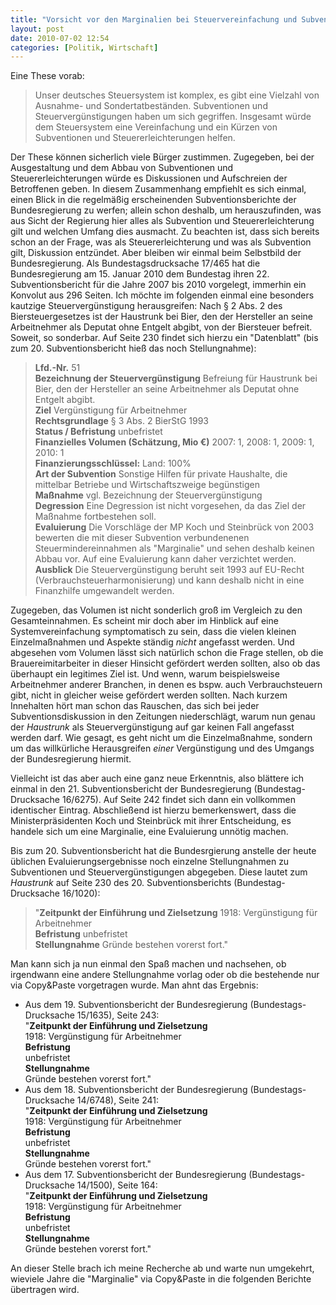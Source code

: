 ```yaml
---
title: "Vorsicht vor den Marginalien bei Steuervereinfachung und Subventionsabbau!"
layout: post
date: 2010-07-02 12:54
categories: [Politik, Wirtschaft]
---
```


Eine These vorab:

> Unser deutsches Steuersystem ist komplex, es gibt eine Vielzahl von
> Ausnahme- und Sondertatbeständen. Subventionen und
> Steuervergünstigungen haben um sich gegriffen. Insgesamt würde dem
> Steuersystem eine Vereinfachung und ein Kürzen von Subventionen und
> Steuererleichterungen helfen.

Der These können sicherlich viele Bürger zustimmen. Zugegeben, bei der
Ausgestaltung und dem Abbau von Subventionen und Steuererleichterungen
würde es Diskussionen und Aufschreien der Betroffenen geben. In diesem
Zusammenhang empfiehlt es sich einmal, einen Blick in die regelmäßig
erscheinenden Subventionsberichte der Bundesregierung zu werfen; allein
schon deshalb, um herauszufinden, was aus Sicht der Regierung hier alles
als Subvention und Steuererleichterung gilt und welchen Umfang dies
ausmacht. Zu beachten ist, dass sich bereits schon an der Frage, was als
Steuererleichterung und was als Subvention gilt, Diskussion entzündet.
Aber bleiben wir einmal beim Selbstbild der Bundesregierung. Als
Bundestagsdrucksache 17/465 hat die Bundesregierung am 15. Januar 2010
dem Bundestag ihren 22. Subventionsbericht für die Jahre 2007 bis 2010
vorgelegt, immerhin ein Konvolut aus 296 Seiten. Ich möchte im folgenden
einmal eine besonders kautzige Steuervergünstigung herausgreifen: Nach §
2 Abs. 2 des Biersteuergesetzes ist der Haustrunk bei Bier, den der
Hersteller an seine Arbeitnehmer als Deputat ohne Entgelt abgibt, von
der Biersteuer befreit. Soweit, so sonderbar. Auf Seite 230 findet sich
hierzu ein "Datenblatt" (bis zum 20. Subventionsbericht hieß das noch
Stellungnahme):

> **Lfd.-Nr.** 51  
> **Bezeichnung der Steuervergünstigung** Befreiung für Haustrunk bei Bier, den der Hersteller an seine
> Arbeitnehmer als Deputat ohne Entgelt abgibt.   
> **Ziel** Vergünstigung für Arbeitnehmer   
> **Rechtsgrundlage** § 3 Abs. 2 BierStG 1993   
> **Status / Befristung** unbefristet   
> **Finanzielles Volumen (Schätzung, Mio €)** 2007: 1, 2008: 1, 2009:
> 1, 2010: 1   
> **Finanzierungsschlüssel:** Land: 100%   
> **Art der Subvention** Sonstige Hilfen für private Haushalte, die mittelbar Betriebe und
> Wirtschaftszweige begünstigen   
> **Maßnahme** vgl. Bezeichnung der Steuervergünstigung   
> **Degression** Eine Degression ist nicht vorgesehen, da das Ziel der Maßnahme
> fortbestehen soll.   
> **Evaluierung** Die Vorschläge der MP Koch und Steinbrück von 2003 bewerten die mit
> dieser Subvention verbundenenen Steuermindereinnahmen als "Marginalie"
> und sehen deshalb keinen Abbau vor. Auf eine Evaluierung kann daher
> verzichtet werden.   
> **Ausblick**  Die Steuervergünstigung beruht seit 1993 auf EU-Recht
> (Verbrauchsteuerharmonisierung) und kann deshalb nicht in eine
> Finanzhilfe umgewandelt werden.

Zugegeben, das Volumen ist nicht sonderlich groß im Vergleich zu den
Gesamteinnahmen. Es scheint mir doch aber im Hinblick auf eine
Systemvereinfachung symptomatisch zu sein, dass die vielen kleinen
Einzelmaßnahmen und Aspekte ständig *nicht* angefasst werden. Und
abgesehen vom Volumen lässt sich natürlich schon die Frage stellen, ob
die Brauereimitarbeiter in dieser Hinsicht gefördert werden sollten,
also ob das überhaupt ein legitimes Ziel ist. Und wenn, warum
beispielsweise Arbeitnehmer anderer Branchen, in denen es bspw. auch
Verbrauchsteuern gibt, nicht in gleicher weise gefördert werden sollten.
Nach kurzem Innehalten hört man schon das Rauschen, das sich bei jeder
Subventionsdiskussion in den Zeitungen niederschlägt, warum nun genau
der *Haustrunk* als Steuervergünstigung auf gar keinen Fall angefasst
werden darf. Wie gesagt, es geht nicht um die Einzelmaßnahme, sondern um
das willkürliche Herausgreifen *einer* Vergünstigung und des Umgangs der
Bundesregierung hiermit.

Vielleicht ist das aber auch eine ganz neue Erkenntnis, also blättere
ich einmal in den 21. Subventionsbericht der Bundesregierung
(Bundestag-Drucksache 16/6275). Auf Seite 242 findet sich dann ein
vollkommen identischer Eintrag. Abschließend ist hierzu bemerkenswert,
dass die Ministerpräsidenten Koch und Steinbrück mit ihrer Entscheidung,
es handele sich um eine Marginalie, eine Evaluierung unnötig machen.

Bis zum 20. Subventionsbericht hat die Bundesrgierung anstelle der heute
üblichen Evaluierungsergebnisse noch einzelne Stellungnahmen zu
Subventionen und Steuervergünstigungen abgegeben. Diese lautet zum
*Haustrunk* auf Seite 230 des 20. Subventionsberichts
(Bundestag-Drucksache 16/1020):

> "**Zeitpunkt der Einführung und Zielsetzung** 1918: Vergünstigung
>  für Arbeitnehmer   
>  **Befristung**  unbefristet   
>  **Stellungnahme**  Gründe bestehen vorerst fort."

Man kann sich ja nun einmal den Spaß machen und nachsehen, ob irgendwann
eine andere Stellungnahme vorlag oder ob die bestehende nur via
Copy&Paste vorgetragen wurde. Man ahnt das Ergebnis:

* Aus dem 19. Subventionsbericht der Bundesregierung (Bundestags-Drucksache
     15/1635), Seite 243:  
     "**Zeitpunkt der Einführung und Zielsetzung**   
     1918: Vergünstigung für Arbeitnehmer   
     **Befristung**   
     unbefristet   
     **Stellungnahme**   
     Gründe bestehen vorerst fort."
* Aus dem 18. Subventionsbericht der Bundesregierung
     (Bundestags-Drucksache 14/6748), Seite 241:  
     "**Zeitpunkt der Einführung und Zielsetzung**  
     1918: Vergünstigung für Arbeitnehmer  
     **Befristung**  
     unbefristet  
     **Stellungnahme**  
     Gründe bestehen vorerst fort."
* Aus dem 17. Subventionsbericht der Bundesregierung
     (Bundestags-Drucksache 14/1500), Seite 164:  
     "**Zeitpunkt der Einführung und Zielsetzung**  
     1918: Vergünstigung für Arbeitnehmer  
     **Befristung**  
     unbefristet  
     **Stellungnahme**  
     Gründe bestehen vorerst fort."

An dieser Stelle brach ich meine Recherche ab und warte nun umgekehrt,
wieviele Jahre die "Marginalie" via Copy&Paste in die folgenden Berichte
übertragen wird.

